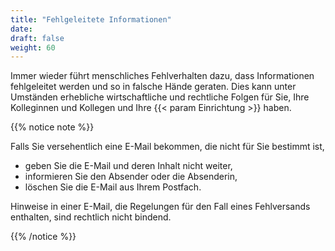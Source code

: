 ```yaml
---
title: "Fehlgeleitete Informationen"
date: 
draft: false
weight: 60
---
```


Immer wieder führt menschliches Fehlverhalten dazu, dass Informationen fehlgeleitet werden und so in falsche Hände geraten. Dies kann unter Umständen erhebliche wirtschaftliche und rechtliche Folgen für Sie, Ihre Kolleginnen und Kollegen und Ihre {{< param Einrichtung >}} haben.

{{% notice note %}}

Falls Sie versehentlich eine E-Mail bekommen, die nicht für Sie bestimmt ist,

- geben Sie die E-Mail und deren Inhalt nicht weiter,
- informieren Sie den Absender oder die Absenderin,
- löschen Sie die E-Mail aus Ihrem Postfach.

Hinweise in einer E-Mail, die Regelungen für den Fall eines Fehlversands enthalten, sind rechtlich nicht bindend.

{{% /notice %}}

